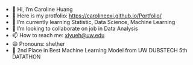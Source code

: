 - 👋 Hi, I’m Caroline Huang
- 👀 Here is my protfolio: https://carolineexi.github.io/Portfolio/
- 🌱 I’m currently learning  Statistic, Data Science, Machine Learning
- 💞️ I’m looking to collaborate on job in Data Analysis
- 📫 How to reach me: xiyueh@uw.edu
- 😄 Pronouns: she\her
- 🥇 2nd Place in Best Machine Learning Model from UW DUBSTECH 5th DATATHON

<!---
CarolineeXi/CarolineeXi is a ✨ special ✨ repository because its `README.md` (this file) appears on your GitHub profile.
You can click the Preview link to take a look at your changes.
--->
